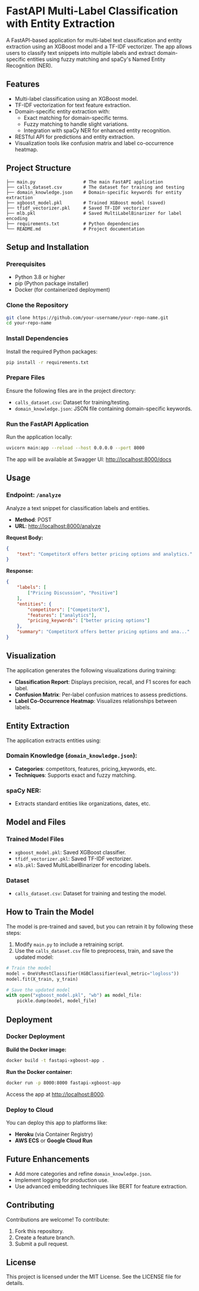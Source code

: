 # FastAPI Multi-Label Classification with Entity Extraction

A FastAPI-based application for multi-label text classification and entity extraction using an XGBoost model and a TF-IDF vectorizer. The app allows users to classify text snippets into multiple labels and extract domain-specific entities using fuzzy matching and spaCy's Named Entity Recognition (NER).

## Features
- Multi-label classification using an XGBoost model.
- TF-IDF vectorization for text feature extraction.
- Domain-specific entity extraction with:
  - Exact matching for domain-specific terms.
  - Fuzzy matching to handle slight variations.
  - Integration with spaCy NER for enhanced entity recognition.
- RESTful API for predictions and entity extraction.
- Visualization tools like confusion matrix and label co-occurrence heatmap.

## Project Structure
```
├── main.py                  # The main FastAPI application
├── calls_dataset.csv        # The dataset for training and testing
├── domain_knowledge.json    # Domain-specific keywords for entity extraction
├── xgboost_model.pkl        # Trained XGBoost model (saved)
├── tfidf_vectorizer.pkl     # Saved TF-IDF vectorizer
├── mlb.pkl                  # Saved MultiLabelBinarizer for label encoding
├── requirements.txt         # Python dependencies
└── README.md                # Project documentation
```

## Setup and Installation

### Prerequisites
- Python 3.8 or higher
- pip (Python package installer)
- Docker (for containerized deployment)

### Clone the Repository
```bash
git clone https://github.com/your-username/your-repo-name.git
cd your-repo-name
```

### Install Dependencies
Install the required Python packages:
```bash
pip install -r requirements.txt
```

### Prepare Files
Ensure the following files are in the project directory:
- `calls_dataset.csv`: Dataset for training/testing.
- `domain_knowledge.json`: JSON file containing domain-specific keywords.

### Run the FastAPI Application
Run the application locally:
```bash
uvicorn main:app --reload --host 0.0.0.0 --port 8000
```
The app will be available at Swagger UI: [http://localhost:8000/docs](http://localhost:8000/docs)

## Usage

### Endpoint: `/analyze`

Analyze a text snippet for classification labels and entities.

- **Method**: POST
- **URL**: [http://localhost:8000/analyze](http://localhost:8000/analyze)

**Request Body:**
```json
{
    "text": "CompetitorX offers better pricing options and analytics."
}
```

**Response:**
```json
{
    "labels": [
        ["Pricing Discussion", "Positive"]
    ],
    "entities": {
        "competitors": ["CompetitorX"],
        "features": ["analytics"],
        "pricing_keywords": ["better pricing options"]
    },
    "summary": "CompetitorX offers better pricing options and ana..."
}
```

## Visualization
The application generates the following visualizations during training:
- **Classification Report**: Displays precision, recall, and F1 scores for each label.
- **Confusion Matrix**: Per-label confusion matrices to assess predictions.
- **Label Co-Occurrence Heatmap**: Visualizes relationships between labels.

## Entity Extraction
The application extracts entities using:

### Domain Knowledge (`domain_knowledge.json`):
- **Categories**: competitors, features, pricing_keywords, etc.
- **Techniques**: Supports exact and fuzzy matching.

### spaCy NER:
- Extracts standard entities like organizations, dates, etc.

## Model and Files

### Trained Model Files
- `xgboost_model.pkl`: Saved XGBoost classifier.
- `tfidf_vectorizer.pkl`: Saved TF-IDF vectorizer.
- `mlb.pkl`: Saved MultiLabelBinarizer for encoding labels.

### Dataset
- `calls_dataset.csv`: Dataset for training and testing the model.

## How to Train the Model
The model is pre-trained and saved, but you can retrain it by following these steps:

1. Modify `main.py` to include a retraining script.
2. Use the `calls_dataset.csv` file to preprocess, train, and save the updated model:

```python
# Train the model
model = OneVsRestClassifier(XGBClassifier(eval_metric="logloss"))
model.fit(X_train, y_train)

# Save the updated model
with open("xgboost_model.pkl", "wb") as model_file:
    pickle.dump(model, model_file)
```

## Deployment

### Docker Deployment

**Build the Docker image:**
```bash
docker build -t fastapi-xgboost-app .
```

**Run the Docker container:**
```bash
docker run -p 8000:8000 fastapi-xgboost-app
```
Access the app at [http://localhost:8000](http://localhost:8000).

### Deploy to Cloud
You can deploy this app to platforms like:
- **Heroku** (via Container Registry)
- **AWS ECS** or **Google Cloud Run**

## Future Enhancements
- Add more categories and refine `domain_knowledge.json`.
- Implement logging for production use.
- Use advanced embedding techniques like BERT for feature extraction.

## Contributing
Contributions are welcome! To contribute:
1. Fork this repository.
2. Create a feature branch.
3. Submit a pull request.

## License
This project is licensed under the MIT License. See the LICENSE file for details.
